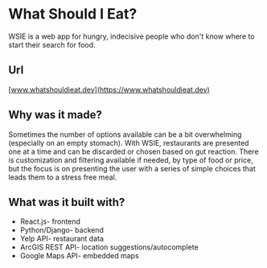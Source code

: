 # What Should I Eat?
WSIE is a web app for hungry, indecisive people who don't know where to start their search for food.

## Url 
[www.whatshouldieat.dev](https://www.whatshouldieat.dev)

## Why was it made?
Sometimes the number of options available can be a bit overwhelming (especially on an empty stomach). With WSIE, restaurants are presented one at a time and can be discarded or chosen based on gut reaction. There is customization and filtering available if needed, by type of food or price, but the focus is on presenting the user with a series of simple choices that leads them to a stress free meal.

## What was it built with?
- React.js- frontend
- Python/Django- backend
- Yelp API- restaurant data
- ArcGIS REST API- location suggestions/autocomplete
- Google Maps API- embedded maps
